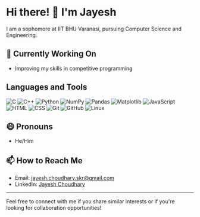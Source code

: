 # Hi there! 👋 I'm Jayesh

I am a sophomore at IIT BHU Varanasi, pursuing Computer Science and Engineering.

## 🔭 Currently Working On

- Improving my skills in competitive programming


## Languages and Tools

![C](https://img.shields.io/badge/-C-00599C?style=flat-square&logo=c)
![C++](https://img.shields.io/badge/-C%2B%2B-blue?style=flat-square&logo=c%2B%2B)
![Python](https://img.shields.io/badge/-Python-yellow?style=flat-square&logo=python)
![NumPy](https://img.shields.io/badge/-NumPy-blue?style=flat-square&logo=numpy)
![Pandas](https://img.shields.io/badge/-Pandas-lightgrey?style=flat-square&logo=pandas)
![Matplotlib](https://img.shields.io/badge/-Matplotlib-orange?style=flat-square&logo=matplotlib)
![JavaScript](https://img.shields.io/badge/-JavaScript-yellowgreen?style=flat-square&logo=javascript)
![HTML](https://img.shields.io/badge/-HTML-orange?style=flat-square&logo=html5)
![CSS](https://img.shields.io/badge/-CSS-blueviolet?style=flat-square&logo=css3)
![Git](https://img.shields.io/badge/-Git-black?style=flat-square&logo=git)
![GitHub](https://img.shields.io/badge/-GitHub-181717?style=flat-square&logo=github)
![Linux](https://img.shields.io/badge/-Linux-FCC624?style=flat-square&logo=linux)

## 😄 Pronouns

- He/Him

## 📫 How to Reach Me

- Email: jayesh.choudhary.skr@gmail.com
- LinkedIn: [Jayesh Choudhary](https://www.linkedin.com/in/jayesh-choudhary-086b342aa/)

---

Feel free to connect with me if you share similar interests or if you're looking for collaboration opportunities!
